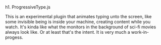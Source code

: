 h1. ProgressiveType.js

This is an experimental plugin that animates typing unto the screen, like some invisible being is inside your machine, creating content while you watch. It's kinda like what the monitors in the background of sci-fi movies always look like. Or at least that's the intent. It is very much a work-in-progess.